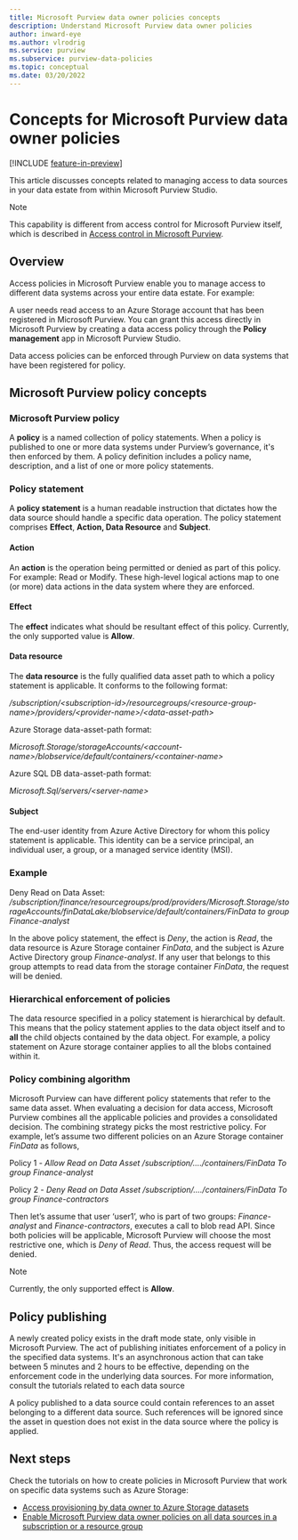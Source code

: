 ```yaml
---
title: Microsoft Purview data owner policies concepts
description: Understand Microsoft Purview data owner policies
author: inward-eye
ms.author: vlrodrig
ms.service: purview
ms.subservice: purview-data-policies
ms.topic: conceptual
ms.date: 03/20/2022
---
```


# Concepts for Microsoft Purview data owner policies

[!INCLUDE [feature-in-preview](includes/feature-in-preview.md)]

This article discusses concepts related to managing access to data sources in your data estate from within Microsoft Purview Studio.

> [!Note]
> This capability is different from access control for Microsoft Purview itself, which is described in [Access control in Microsoft Purview](catalog-permissions.md).

## Overview

Access policies in Microsoft Purview enable you to manage access to different data systems across your entire data estate. For example:

A user needs read access to an Azure Storage account that has been registered in Microsoft Purview. You can grant this access directly in Microsoft Purview by creating a data access policy through the **Policy management** app in Microsoft Purview Studio.

Data access policies can be enforced through Purview on data systems that have been registered for policy.

## Microsoft Purview policy concepts

### Microsoft Purview policy

A **policy** is a named collection of policy statements. When a policy is published to one or more data systems under Purview’s governance, it's then enforced by them. A policy definition includes a policy name, description, and a list of one or more policy statements.

### Policy statement

A **policy statement** is a human readable instruction that dictates how the data source should handle a specific data operation. The policy statement comprises **Effect**, **Action, Data Resource** and **Subject**.

#### Action

An **action** is the operation being permitted or denied as part of this policy. For example: Read or Modify. These high-level logical actions map to one (or more) data actions in the data system where they are enforced.

#### Effect

The **effect** indicates what should be resultant effect of this policy. Currently, the only supported value is **Allow**.

#### Data resource

The **data resource** is the fully qualified data asset path to which a policy statement is applicable. It conforms to the following format:

*/subscription/\<subscription-id>/resourcegroups/\<resource-group-name>/providers/\<provider-name>/\<data-asset-path>*

Azure Storage data-asset-path format:

*Microsoft.Storage/storageAccounts/\<account-name>/blobservice/default/containers/\<container-name>*

Azure SQL DB data-asset-path format:

*Microsoft.Sql/servers/\<server-name>*

#### Subject

The end-user identity from Azure Active Directory for whom this policy statement is applicable. This identity can be a service principal, an individual user, a group, or a managed service identity (MSI).

### Example

Deny Read on Data Asset:
*/subscription/finance/resourcegroups/prod/providers/Microsoft.Storage/storageAccounts/finDataLake/blobservice/default/containers/FinData to group Finance-analyst*

In the above policy statement, the effect is *Deny*, the action is *Read*, the data resource is Azure Storage container *FinData*, and the subject is Azure Active Directory group *Finance-analyst*. If any user that belongs to this group attempts to read data from the storage container *FinData*, the request will be denied.

### Hierarchical enforcement of policies

The data resource specified in a policy statement is hierarchical by default. This means that the policy statement applies to the data object itself and to **all** the child objects contained by the data object. For example, a policy statement on Azure storage container applies to all the blobs contained within it.

### Policy combining algorithm 

Microsoft Purview can have different policy statements that refer to the same data asset. When evaluating a decision for data access, Microsoft Purview combines all the applicable policies and provides a consolidated decision. The combining strategy picks the most restrictive policy.
For example, let’s assume two different policies on an Azure Storage container *FinData* as follows,

Policy 1 - *Allow Read on Data Asset /subscription/…./containers/FinData
To group Finance-analyst*

Policy 2 - *Deny Read on Data Asset /subscription/…./containers/FinData
To group Finance-contractors*

Then let’s assume that user ‘user1’, who is part of two groups:
*Finance-analyst* and *Finance-contractors*, executes a call to blob read API. Since both policies will be applicable, Microsoft Purview will choose the most restrictive one, which is *Deny* of *Read*. Thus, the access request will be denied.

> [!Note]
> Currently, the only supported effect is **Allow**.

## Policy publishing

A newly created policy exists in the draft mode state, only visible in Microsoft Purview. The act of publishing initiates enforcement of a policy in the specified data systems. It's an asynchronous action that can take between 5 minutes and 2 hours to be effective, depending on the enforcement code in the underlying data sources. For more information, consult the tutorials related to each data source

A policy published to a data source could contain references to an asset belonging to a different data source. Such references will be ignored since the asset in question does not exist in the data source where the policy is applied.

## Next steps
Check the tutorials on how to create policies in Microsoft Purview that work on specific data systems such as Azure Storage:

* [Access provisioning by data owner to Azure Storage datasets](how-to-data-owner-policies-storage.md)
* [Enable Microsoft Purview data owner policies on all data sources in a subscription or a resource group](./how-to-data-owner-policies-resource-group.md)
